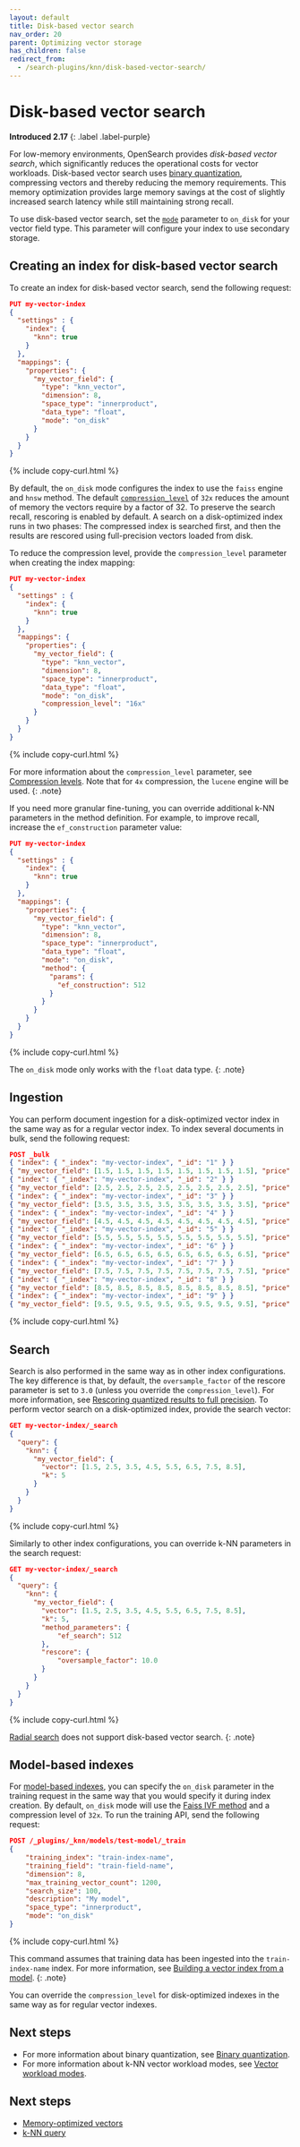 ```yaml
---
layout: default
title: Disk-based vector search
nav_order: 20
parent: Optimizing vector storage
has_children: false
redirect_from:
  - /search-plugins/knn/disk-based-vector-search/
---
```


# Disk-based vector search
**Introduced 2.17**
{: .label .label-purple}

For low-memory environments, OpenSearch provides _disk-based vector search_, which significantly reduces the operational costs for vector workloads. Disk-based vector search uses [binary quantization]({{site.url}}{{site.baseurl}}/vector-search/optimizing-storage/binary-quantization/), compressing vectors and thereby reducing the memory requirements. This memory optimization provides large memory savings at the cost of slightly increased search latency while still maintaining strong recall.

To use disk-based vector search, set the [`mode`]({{site.url}}{{site.baseurl}}/field-types/supported-field-types/knn-memory-optimized/#vector-workload-modes) parameter to `on_disk` for your vector field type. This parameter will configure your index to use secondary storage. 

## Creating an index for disk-based vector search

To create an index for disk-based vector search, send the following request:

```json
PUT my-vector-index
{
  "settings" : {
    "index": {
      "knn": true
    }
  },
  "mappings": {
    "properties": {
      "my_vector_field": {
        "type": "knn_vector",
        "dimension": 8,
        "space_type": "innerproduct",
        "data_type": "float",
        "mode": "on_disk"
      }
    }
  }
}
```
{% include copy-curl.html %}

By default, the `on_disk` mode configures the index to use the `faiss` engine and `hnsw` method. The default [`compression_level`]({{site.url}}{{site.baseurl}}/field-types/supported-field-types/knn-memory-optimized/#compression-levels) of `32x` reduces the amount of memory the vectors require by a factor of 32. To preserve the search recall, rescoring is enabled by default. A search on a disk-optimized index runs in two phases: The compressed index is searched first, and then the results are rescored using full-precision vectors loaded from disk.

To reduce the compression level, provide the `compression_level` parameter when creating the index mapping: 

```json
PUT my-vector-index
{
  "settings" : {
    "index": {
      "knn": true
    }
  },
  "mappings": {
    "properties": {
      "my_vector_field": {
        "type": "knn_vector",
        "dimension": 8,
        "space_type": "innerproduct",
        "data_type": "float",
        "mode": "on_disk",
        "compression_level": "16x"
      }
    }
  }
}
```
{% include copy-curl.html %}

For more information about the `compression_level` parameter, see [Compression levels]({{site.url}}{{site.baseurl}}/field-types/supported-field-types/knn-memory-optimized/#compression-levels). Note that for `4x` compression, the `lucene` engine will be used.
{: .note}

If you need more granular fine-tuning, you can override additional k-NN parameters in the method definition. For example, to improve recall, increase the `ef_construction` parameter value:

```json
PUT my-vector-index
{
  "settings" : {
    "index": {
      "knn": true
    }
  },
  "mappings": {
    "properties": {
      "my_vector_field": {
        "type": "knn_vector",
        "dimension": 8,
        "space_type": "innerproduct",
        "data_type": "float",
        "mode": "on_disk",
        "method": {
          "params": {
            "ef_construction": 512
          }
        }
      }
    }
  }
}
```
{% include copy-curl.html %}

The `on_disk` mode only works with the `float` data type.
{: .note}

## Ingestion

You can perform document ingestion for a disk-optimized vector index in the same way as for a regular vector index. To index several documents in bulk, send the following request:

```json
POST _bulk
{ "index": { "_index": "my-vector-index", "_id": "1" } }
{ "my_vector_field": [1.5, 1.5, 1.5, 1.5, 1.5, 1.5, 1.5, 1.5], "price": 12.2 }
{ "index": { "_index": "my-vector-index", "_id": "2" } }
{ "my_vector_field": [2.5, 2.5, 2.5, 2.5, 2.5, 2.5, 2.5, 2.5], "price": 7.1 }
{ "index": { "_index": "my-vector-index", "_id": "3" } }
{ "my_vector_field": [3.5, 3.5, 3.5, 3.5, 3.5, 3.5, 3.5, 3.5], "price": 12.9 }
{ "index": { "_index": "my-vector-index", "_id": "4" } }
{ "my_vector_field": [4.5, 4.5, 4.5, 4.5, 4.5, 4.5, 4.5, 4.5], "price": 1.2 }
{ "index": { "_index": "my-vector-index", "_id": "5" } }
{ "my_vector_field": [5.5, 5.5, 5.5, 5.5, 5.5, 5.5, 5.5, 5.5], "price": 3.7 }
{ "index": { "_index": "my-vector-index", "_id": "6" } }
{ "my_vector_field": [6.5, 6.5, 6.5, 6.5, 6.5, 6.5, 6.5, 6.5], "price": 10.3 }
{ "index": { "_index": "my-vector-index", "_id": "7" } }
{ "my_vector_field": [7.5, 7.5, 7.5, 7.5, 7.5, 7.5, 7.5, 7.5], "price": 5.5 }
{ "index": { "_index": "my-vector-index", "_id": "8" } }
{ "my_vector_field": [8.5, 8.5, 8.5, 8.5, 8.5, 8.5, 8.5, 8.5], "price": 4.4 }
{ "index": { "_index": "my-vector-index", "_id": "9" } }
{ "my_vector_field": [9.5, 9.5, 9.5, 9.5, 9.5, 9.5, 9.5, 9.5], "price": 8.9 }
```
{% include copy-curl.html %}

## Search

Search is also performed in the same way as in other index configurations. The key difference is that, by default, the `oversample_factor` of the rescore parameter is set to `3.0` (unless you override the `compression_level`). For more information, see [Rescoring quantized results to full precision]({{site.url}}{{site.baseurl}}/field-types/supported-field-types/knn-memory-optimized/#rescoring-quantized-results-to-full-precision). To perform vector search on a disk-optimized index, provide the search vector:

```json
GET my-vector-index/_search
{
  "query": {
    "knn": {
      "my_vector_field": {
        "vector": [1.5, 2.5, 3.5, 4.5, 5.5, 6.5, 7.5, 8.5],
        "k": 5
      }
    }
  }
}
```
{% include copy-curl.html %}

Similarly to other index configurations, you can override k-NN parameters in the search request:

```json
GET my-vector-index/_search
{
  "query": {
    "knn": {
      "my_vector_field": {
        "vector": [1.5, 2.5, 3.5, 4.5, 5.5, 6.5, 7.5, 8.5],
        "k": 5,
        "method_parameters": {
            "ef_search": 512
        },
        "rescore": {
            "oversample_factor": 10.0
        }
      }
    }
  }
}
```
{% include copy-curl.html %}

[Radial search]({{site.url}}{{site.baseurl}}/search-plugins/knn/radial-search-knn/) does not support disk-based vector search.
{: .note}

## Model-based indexes

For [model-based indexes]({{site.url}}{{site.baseurl}}/search-plugins/knn/approximate-knn/#building-a-vector-index-from-a-model), you can specify the `on_disk` parameter in the training request in the same way that you would specify it during index creation. By default, `on_disk` mode will use the [Faiss IVF method]({{site.url}}{{site.baseurl}}/field-types/supported-field-types/knn-methods-engines/#ivf-parameters) and a compression level of `32x`. To run the training API, send the following request:

```json
POST /_plugins/_knn/models/test-model/_train
{
    "training_index": "train-index-name",
    "training_field": "train-field-name",
    "dimension": 8,
    "max_training_vector_count": 1200,
    "search_size": 100,
    "description": "My model",
    "space_type": "innerproduct",
    "mode": "on_disk"
}
```
{% include copy-curl.html %}

This command assumes that training data has been ingested into the `train-index-name` index. For more information, see [Building a vector index from a model]({{site.url}}{{site.baseurl}}/search-plugins/knn/approximate-knn/#building-a-vector-index-from-a-model).
{: .note}

You can override the `compression_level` for disk-optimized indexes in the same way as for regular vector indexes.


## Next steps

- For more information about binary quantization, see [Binary quantization]({{site.url}}{{site.baseurl}}/vector-search/optimizing-storage/binary-quantization/).
- For more information about k-NN vector workload modes, see [Vector workload modes]({{site.url}}{{site.baseurl}}/field-types/supported-field-types/knn-memory-optimized/#vector-workload-modes).

## Next steps

- [Memory-optimized vectors]({{site.url}}{{site.baseurl}}/field-types/supported-field-types/knn-memory-optimized/)
- [k-NN query]({{site.url}}{{site.baseurl}}/query-dsl/specialized/knn/)